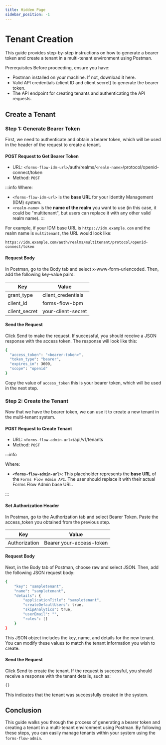 ```yaml
---
title: Hidden Page
sidebar_position: -1
---
```


# Tenant Creation
This guide provides step-by-step instructions on how to generate a bearer token and create a tenant in a multi-tenant environment using Postman.


Prerequisites
Before proceeding, ensure you have:

- Postman installed on your machine. If not, download it here.
- Valid API credentials (client ID and client secret) to generate the bearer token.
- The API endpoint for creating tenants and authenticating the API requests.

## Create a Tenant
### Step 1: Generate Bearer Token
First, we need to authenticate and obtain a bearer token, which will be used in the header of the request to create a tenant.

####  POST Request to Get Bearer Token


- URL: `<forms-flow-idm-url>`/auth/realms/`<realm-name>`/protocol/openid-connect/token
- Method: `POST`

:::info
Where:
- `<forms-flow-idm-url>` is the **base URL** for your Identity Management (IDM) system.
- `<realm-name>` is the **name of the realm** you want to use (in this case, it could be "multitenant", but users can replace it with any other valid realm name).
:::

For example, if your IDM base URL is `https://idm.example.com` and the realm name is `multitenant`, the URL would look like:

`https://idm.example.com/auth/realms/multitenant/protocol/openid-connect/token`

#### Request Body
In Postman, go to the Body tab and select x-www-form-urlencoded. Then, add the following key-value pairs:

| Key           | Value              |
| ------------- | -------------------|
| grant_type    | client_credentials |
| client_id     | forms-flow-bpm     |
| client_secret | your-client-secret |

#### Send the Request
Click Send to make the request. If successful, you should receive a JSON response with the access token. The response will look like this:

```bash
{
  "access_token": "<bearer-token>",
  "token_type": "bearer",
  "expires_in": 3600,
  "scope": "openid"
}
```

Copy the value of `access_token`  this is your bearer token, which will be used in the next step.

### Step 2: Create the Tenant
Now that we have the bearer token, we can use it to create a new tenant in the multi-tenant system.

#### POST Request to Create Tenant
- URL: `<forms-flow-admin-url>`/api/v1/tenants
- Method: `POST`

:::info

Where:
- **`<forms-flow-admin-url>`**: This placeholder represents the **base URL** of the `Forms Flow Admin API`. The user should replace it with their actual Forms Flow Admin base URL.

:::

#### Set Authorization Header
In Postman, go to the Authorization tab and select Bearer Token. Paste the access_token you obtained from the previous step.

| Key           | Value                    |
| ------------- | -------------------------|
| Authorization | Bearer your-access-token |

#### Request Body
Next, in the Body tab of Postman, choose raw and select JSON. Then, add the following JSON request body:

```bash
{
    "key": "sampletenant",
    "name": "sampletenant",
    "details": {
        "applicationTitle": "sampletenant",
        "createDefaultUsers": true,
        "skipAnalytics": true,
        "userEmail": "",
        "roles": []
    }
}
```
This JSON object includes the key, name, and details for the new tenant. You can modify these values to match the tenant information you wish to create.

#### Send the Request
Click Send to create the tenant. If the request is successful, you should receive a response with the tenant details, such as:

```bash
{}
```
This indicates that the tenant was successfully created in the system.

## Conclusion
This guide walks you through the process of generating a bearer token and creating a tenant in a multi-tenant environment using Postman. By following these steps, you can easily manage tenants within your system using the `forms-flow-admin`.